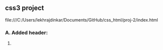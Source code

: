 ## css3 project

file:///C:/Users/lekhrajdinkar/Documents/GitHub/css_html/proj-2/index.html

### A. Added header:
1. 

